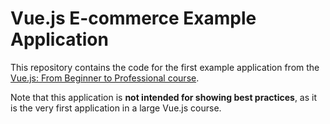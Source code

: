 # Vue.js E-commerce Example Application

This repository contains the code for the first example application from the [Vue.js: From Beginner to Professional course](https://codingexplained.com/l/github/vue-js-github).

Note that this application is **not intended for showing best practices**, as it is the very first application in a large Vue.js course.